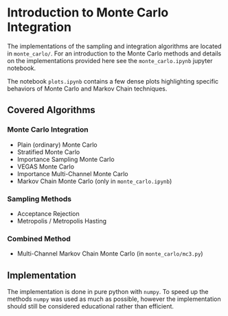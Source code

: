 # Introduction to Monte Carlo Integration

The implementations of the sampling and integration algorithms are
located in `monte_carlo/`. For an introduction to the Monte Carlo
methods and details on the implementations provided here see the
`monte_carlo.ipynb` jupyter notebook.

The notebook `plots.ipynb` contains a few dense plots highlighting
specific behaviors of Monte Carlo and Markov Chain techniques.

## Covered Algorithms

### Monte Carlo Integration
- Plain (ordinary) Monte Carlo
- Stratified Monte Carlo
- Importance Sampling Monte Carlo
- VEGAS Monte Carlo
- Importance Multi-Channel Monte Carlo
- Markov Chain Monte Carlo (only in `monte_carlo.ipynb`)

### Sampling Methods
- Acceptance Rejection
- Metropolis / Metropolis Hasting

### Combined Method
-  Multi-Channel Markov Chain Monte Carlo (in `monte_carlo/mc3.py`)

## Implementation
The implementation is done in pure python with `numpy`.
To speed up the methods `numpy` was used as much as possible, however
the implementation should still be considered educational rather than
efficient.

